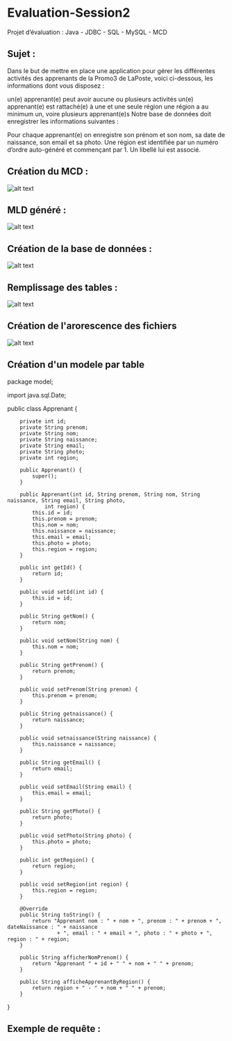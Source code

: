 # Evaluation-Session2
Projet d’évaluation : Java - JDBC - SQL - MySQL - MCD

## Sujet :

Dans le but de mettre en place une application pour gérer les différentes activités des apprenants de la Promo3 de LaPoste, voici ci-dessous, les informations dont vous disposez :

un(e) apprenant(e) peut avoir aucune ou plusieurs activités
un(e) apprenant(e) est rattaché(e) à une et une seule région
une région a au minimum un, voire plusieurs apprenant(e)s
Notre base de données doit enregistrer les informations suivantes :

Pour chaque apprenant(e) on enregistre son prénom et son nom, sa date de naissance, son email et sa photo. Une région est identifiée par un numéro d’ordre auto-généré et commençant par 1. Un libellé lui est associé.

## Création du MCD :
![alt text](https://github.com/matthieu33770/Evaluation-Session2/blob/master/MCD.JPG)

## MLD généré :

![alt text](https://github.com/matthieu33770/Evaluation-Session2/blob/master/MLD.JPG)

## Création de la base de données :

![alt text](https://github.com/matthieu33770/Evaluation-Session2/blob/master/BDD.JPG)

## Remplissage des tables :

![alt text](https://github.com/matthieu33770/Evaluation-Session2/blob/master/table.JPG)

## Création de l'arorescence des fichiers

![alt text](https://github.com/matthieu33770/Evaluation-Session2/blob/master/arborescenceFichiers.JPG)

## Création d'un modele par table
package model;

import java.sql.Date;

public class Apprenant {

		private int id;		
		private String prenom;
		private String nom;
		private String naissance;
		private String email;
		private String photo;
		private int region;
		
		public Apprenant() {
			super();
		}

		public Apprenant(int id, String prenom, String nom, String naissance, String email, String photo,
				int region) {
			this.id = id;
			this.prenom = prenom;
			this.nom = nom;
			this.naissance = naissance;
			this.email = email;
			this.photo = photo;
			this.region = region;
		}

		public int getId() {
			return id;
		}

		public void setId(int id) {
			this.id = id;
		}

		public String getNom() {
			return nom;
		}

		public void setNom(String nom) {
			this.nom = nom;
		}

		public String getPrenom() {
			return prenom;
		}

		public void setPrenom(String prenom) {
			this.prenom = prenom;
		}

		public String getnaissance() {
			return naissance;
		}

		public void setnaissance(String naissance) {
			this.naissance = naissance;
		}

		public String getEmail() {
			return email;
		}

		public void setEmail(String email) {
			this.email = email;
		}

		public String getPhoto() {
			return photo;
		}

		public void setPhoto(String photo) {
			this.photo = photo;
		}

		public int getRegion() {
			return region;
		}

		public void setRegion(int region) {
			this.region = region;
		}

		@Override
		public String toString() {
			return "Apprenant nom : " + nom + ", prenom : " + prenom + ", dateNaissance : " + naissance
					+ ", email : " + email + ", photo : " + photo + ", region : " + region;
		}
		
		public String afficherNomPrenom() {
			return "Apprenant " + id + " " + nom + " " + prenom;
		}
		
		public String afficheApprenantByRegion() {
			return region + " - " + nom + " " + prenom;
		}
}

## Exemple de requête :


